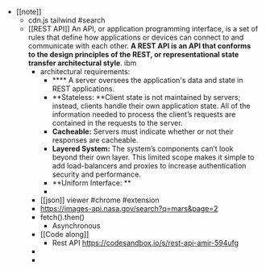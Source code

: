 - [[note]]
	- cdn.js tailwind #search
	- [[REST API]] An API, or application programming interface, is a set of rules that define how applications or devices can connect to and communicate with each other. **A REST API is an API that conforms to the design principles of the REST, or representational state transfer architectural style**. ibm
		- architectural requirements:
			- **** A server oversees the application's data and state in REST applications.
			- **Stateless: **Client state is not maintained by servers; instead, clients handle their own application state. All of the information needed to process the client’s requests are contained in the requests to the server.
			- **Cacheable:** Servers must indicate whether or not their responses are cacheable.
			- **Layered System:** The system’s components can’t look beyond their own layer. This limited scope makes it simple to add load-balancers and proxies to increase authentication security and performance.
			- **Uniform Interface: **
			-
		- [[json]] viewer #chrome #extension
		- https://images-api.nasa.gov/search?q=mars&page=2
		- fetch().then()
			- Asynchronous
		- [[Code along]]
			- Rest API https://codesandbox.io/s/rest-api-amir-594ufg
		-
		-